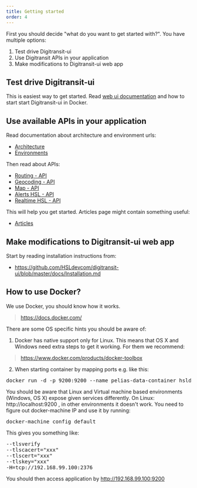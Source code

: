 ```yaml
---
title: Getting started
order: 4
---
```


First you should decide "what do you want to get started with?". You have multiple options:

1. Test drive Digitransit-ui
2. Use Digitransit APIs in your application
3. Make modifications to Digitransit-ui web app

## Test drive Digitransit-ui
This is easiest way to get started. Read [web ui documentation](../web-ui/) and how to start start Digitransit-ui in Docker.

## Use available APIs in your application
Read documentation about architecture and environment urls:
- [Architecture](../architecture/)
- [Environments](../environments/)

Then read about APIs:
- [Routing - API](../routing-api/)
- [Geocoding - API ](../geocoding-api/)
- [Map - API](../map-api/)
- [Alerts HSL - API](../alerts-hsl-api/)
- [Realtime HSL - API](../realtime-hsl-api/)

This will help you get started. Articles page might contain something useful:
- [Articles](../articles/)

## Make modifications to Digitransit-ui web app
Start by reading installation instructions from:
- https://github.com/HSLdevcom/digitransit-ui/blob/master/docs/Installation.md

## How to use Docker?
We use Docker, you should know how it works.
> https://docs.docker.com/

There are some OS specific hints you should be aware of:
1. Docker has native support only for Linux. This means that OS X and Windows need extra steps to get it working. For them we recommend:
> https://www.docker.com/products/docker-toolbox

2. When starting container by mapping ports e.g. like this:

<pre>
docker run -d -p 9200:9200 --name pelias-data-container hsldevcom/pelias-data-container
</pre>

You should be aware that Linux and Virtual machine based environments (Windows, OS X) expose given services differently.
On Linux: http://localhost:9200 , in other environments it doesn't work. You need to figure out docker-machine IP and use it by running:

<pre>
docker-machine config default
</pre>


This gives you something like:
<pre>
--tlsverify
--tlscacert="xxx"
--tlscert="xxx"
--tlskey="xxx"
-H=tcp://192.168.99.100:2376
</pre>

You should then access application by http://192.168.99.100:9200
